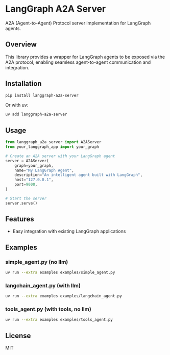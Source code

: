 # LangGraph A2A Server

A2A (Agent-to-Agent) Protocol server implementation for LangGraph agents.

## Overview

This library provides a wrapper for LangGraph agents to be exposed via the A2A protocol, enabling seamless agent-to-agent communication and integration.

## Installation

```bash
pip install langgraph-a2a-server
```

Or with uv:

```bash
uv add langgraph-a2a-server
```

## Usage

```python
from langgraph_a2a_server import A2AServer
from your_langgraph_app import your_graph

# Create an A2A server with your LangGraph agent
server = A2AServer(
    graph=your_graph,
    name="My LangGraph Agent",
    description="An intelligent agent built with LangGraph",
    host="127.0.0.1",
    port=9000,
)

# Start the server
server.serve()
```

## Features

- Easy integration with existing LangGraph applications

## Examples

### simple_agent.py (no llm)

```sh
uv run --extra examples examples/simple_agent.py
```

### langchain_agent.py (with llm)

```sh
uv run --extra examples examples/langchain_agent.py
```

### tools_agent.py (with tools, no llm)

```sh
uv run --extra examples examples/tools_agent.py
```

## License

MIT
